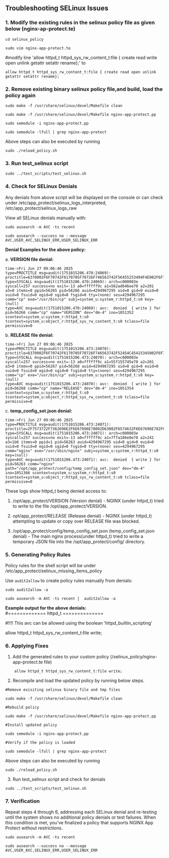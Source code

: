 ## Troubleshooting SELinux Issues

### 1. Modify the existing rules in the selinux policy file as given below (nginx-ap-protect.te)

```shell
cd selinux_policy

sudo vim nginx-app-protect.te
```

#modify line 'allow httpd_t httpd_sys_rw_content_t:file { create read write open unlink getattr setattr rename};' to
```shell
allow httpd_t httpd_sys_rw_content_t:file { create read open unlink getattr setattr rename};
```
### 2. Remove existing binary selinux policy file,and build, load the policy again

```shell
sudo make -f /usr/share/selinux/devel/Makefile clean

sudo make -f /usr/share/selinux/devel/Makefile nginx-app-protect.pp

sudo semodule -i nginx-app-protect.pp

sudo semodule -lfull | grep nginx-app-protect
```

Above steps can also be executed by running

```shell
sudo ./reload_policy.sh
``` 

### 3. Run test_selinux script

```shell
sudo ../test_scripts/test_selinux.sh
```

### 4. Check for SELinux Denials

Any denials from above script will be displayed on the console or can check under /etc/app_protect/selinux_logs_interpreted, /etc/app_protect/selinux_logs_raw

View all SELinux denials manually with:
```shell
sudo ausearch -m AVC -ts recent 
```  
```shell
sudo ausearch --success no --message AVC,USER_AVC,SELINUX_ERR,USER_SELINUX_ERR
```

**Denial Examples for the above policy:**  

a. **VERSION file denial:**  

	time->Fri Jun 27 09:06:46 2025
	type=PROCTITLE msg=audit(1751015206.470:24069): proctitle=6370002F6F70742F6170705F70726F746563742F56455253494F4E002F6F70742F6170705F70726F746563742F636F6E6669672F
	type=SYSCALL msg=audit(1751015206.470:24069): arch=c000003e syscall=257 success=no exit=-13 a0=ffffff9c a1=562ad646ee70 a2=201 a3=0 items=0 ppid=56265 pid=56266 auid=4294967295 uid=0 gid=0 euid=0 suid=0 fsuid=0 egid=0 sgid=0 fsgid=0 tty=(none) ses=4294967295 comm="cp" exe="/usr/bin/cp" subj=system_u:system_r:httpd_t:s0 key=(null)
	type=AVC msg=audit(1751015206.470:24069): avc:  denied  { write } for  pid=56266 comm="cp" name="VERSION" dev="dm-4" ino=1051352 scontext=system_u:system_r:httpd_t:s0 tcontext=system_u:object_r:httpd_sys_rw_content_t:s0 tclass=file permissive=0
	

b. **RELEASE file denial:**

	time->Fri Jun 27 09:06:46 2025
	type=PROCTITLE msg=audit(1751015206.473:24070): proctitle=6370002F6F70742F6170705F70726F746563742F52454C45415345002F6F70742F6170705F70726F746563742F636F6E6669672F
	type=SYSCALL msg=audit(1751015206.473:24070): arch=c000003e syscall=257 success=no exit=-13 a0=ffffff9c a1=55f155745e70 a2=201 a3=0 items=0 ppid=56267 pid=56268 auid=4294967295 uid=0 gid=0 euid=0 suid=0 fsuid=0 egid=0 sgid=0 fsgid=0 tty=(none) ses=4294967295 comm="cp" exe="/usr/bin/cp" subj=system_u:system_r:httpd_t:s0 key=(null)
	type=AVC msg=audit(1751015206.473:24070): avc:  denied  { write } for  pid=56268 comm="cp" name="RELEASE" dev="dm-4" ino=1051354 scontext=system_u:system_r:httpd_t:s0 tcontext=system_u:object_r:httpd_sys_rw_content_t:s0 tclass=file permissive=0


c. **temp_config_set.json denial:**
    
    time->Fri Jun 27 09:06:46 2025
	type=PROCTITLE msg=audit(1751015206.473:24071): proctitle=2F7573722F7362696E2F6E67696E78002D63002F6574632F6E67696E782F6E67696E782E636F6E66
	type=SYSCALL msg=audit(1751015206.473:24071): arch=c000003e syscall=257 success=no exit=-13 a0=ffffff9c a1=7ffa186e8e78 a2=241 a3=1b6 items=0 ppid=1 pid=56263 auid=4294967295 uid=0 gid=0 euid=0 suid=0 fsuid=0 egid=0 sgid=0 fsgid=0 tty=(none) ses=4294967295 comm="nginx" exe="/usr/sbin/nginx" subj=system_u:system_r:httpd_t:s0 key=(null)
	type=AVC msg=audit(1751015206.473:24071): avc:  denied  { write } for  pid=56263 comm="nginx" path="/opt/app_protect/config/temp_config_set.json" dev="dm-4" ino=1051366 scontext=system_u:system_r:httpd_t:s0 tcontext=system_u:object_r:httpd_sys_rw_content_t:s0 tclass=file permissive=0


These logs show httpd_t being denied access to:

1. /opt/app_protect/VERSION (Version denial) - NGINX (under httpd_t) tried to write to the file /opt/app_protect/VERSION.

2. opt/app_protect/RELEASE (Release denial) - NGINX (under httpd_t) attempting to update or copy over RELEASE file was blocked.

3. /opt/app_protect/config/temp_config_set.json (temp_config_set.json denial) - The main nginx process(under httpd_t) tried to write a temporary JSON file into the /opt/app_protect/config/ directory.

### 5. Generating Policy Rules

Policy rules for the shell script will be under /etc/app_protect/selinux_missing_items_policy

Use `audit2allow` to create policy rules manually from denials:
```shell
sudo audit2allow -a  

sudo ausearch -m AVC -ts recent |  audit2allow -a 
```

**Example output for the above denials:**  
#============= httpd_t ==============

#!!!! This avc can be allowed using the boolean 'httpd_builtin_scripting'

allow httpd_t httpd_sys_rw_content_t:file write;

### 6. Applying Fixes

1. Add the generated rules to your custom policy (/selinux_policy/nginx-app-protect.te file)
```shell
    allow httpd_t httpd_sys_rw_content_t:file write;
```
2. Recompile and load the updated policy by running below steps.

```shell
#Remove exisiting selinux binary file and tmp files

sudo make -f /usr/share/selinux/devel/Makefile clean
       
#Rebuild policy 

sudo make -f /usr/share/selinux/devel/Makefile nginx-app-protect.pp

#Install updated policy

sudo semodule -i nginx-app-protect.pp  

#Verify if the policy is loaded 

sudo semodule -lfull | grep nginx-app-protect
```
Above steps can also be executed by running

```shell
sudo ./reload_policy.sh
``` 
3. Run test_selinux script and check for denials
```shell
sudo ../test_scripts/test_selinux.sh
```

### 7. Verification 
Repeat steps 4 through 6, addressing each SELinux denial and re-testing until the system shows no additional policy denials or test failures. When this condition is met, you've finalized a policy that supports NGINX App Protect without restrictions.

```shell
sudo ausearch -m AVC -ts recent

sudo ausearch --success no --message AVC,USER_AVC,SELINUX_ERR,USER_SELINUX_ERR
```
